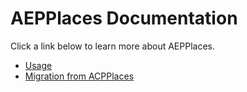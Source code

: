 # AEPPlaces Documentation

Click a link below to learn more about AEPPlaces.

- [Usage](USAGE.md)
- [Migration from ACPPlaces](MIGRATION.md)
